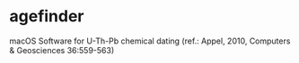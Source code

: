 # agefinder
macOS Software for U-Th-Pb chemical dating (ref.: Appel, 2010, Computers &amp; Geosciences 36:559-563)
